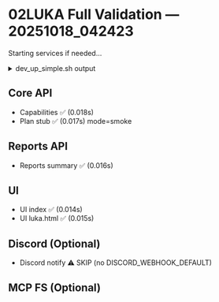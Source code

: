 # 02LUKA Full Validation — 20251018_042423

Starting services if needed...

<details><summary>dev_up_simple.sh output</summary>

```
API:UP
PLAN:DOWN(400)
PATCH:DOWN(ERR)
SMOKE:DOWN(404)
UI Landing:UP
UI Legacy:UP
Open: http://127.0.0.1:5173/apps/landing.html
```
</details>

## Core API

- Capabilities ✅ (0.018s)
- Plan stub ✅ (0.017s) mode=smoke

## Reports API

- Reports summary ✅ (0.016s)

## UI

- UI index ✅ (0.014s)
- UI luka.html ✅ (0.015s)

## Discord (Optional)

- Discord notify ⚠️ SKIP (no DISCORD_WEBHOOK_DEFAULT)

## MCP FS (Optional)

